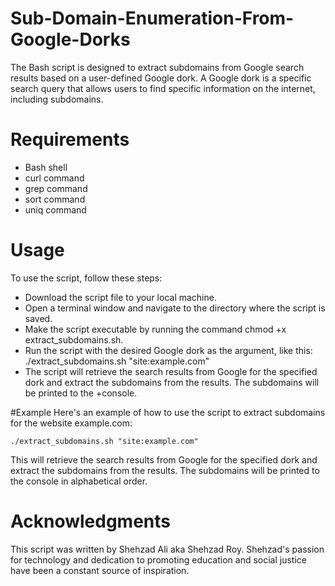 # Sub-Domain-Enumeration-From-Google-Dorks
The Bash script is designed to extract subdomains from Google search results based on a user-defined Google dork. A Google dork is a specific search query that allows users to find specific information on the internet, including subdomains.

# Requirements
+ Bash shell
+ curl command
+ grep command
+ sort command
+ uniq command

# Usage
To use the script, follow these steps:

+ Download the script file to your local machine.
+ Open a terminal window and navigate to the directory where the script is saved.
+ Make the script executable by running the command chmod +x extract_subdomains.sh.
+ Run the script with the desired Google dork as the argument, like this: ./extract_subdomains.sh "site:example.com"
+ The script will retrieve the search results from Google for the specified dork and extract the subdomains from the results. The subdomains will be printed to the +console.

#Example
Here's an example of how to use the script to extract subdomains for the website example.com:
```
./extract_subdomains.sh "site:example.com"
```
This will retrieve the search results from Google for the specified dork and extract the subdomains from the results. The subdomains will be printed to the console in alphabetical order.

# Acknowledgments
This script was written by Shehzad Ali aka Shehzad Roy. Shehzad's passion for technology and dedication to promoting education and social justice have been a constant source of inspiration.
